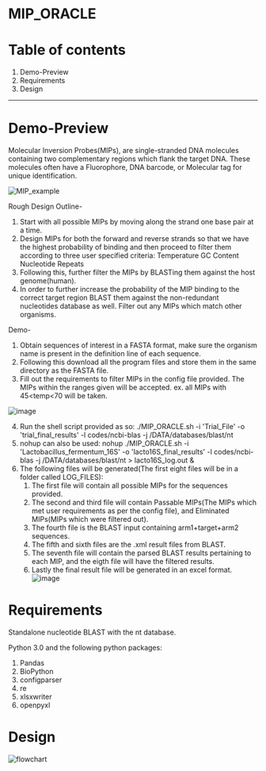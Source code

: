 # MIP_ORACLE
# Table of contents
  1. Demo-Preview
  2. Requirements
  3. Design
---
# Demo-Preview
Molecular Inversion Probes(MIPs), are single-stranded DNA molecules containing two complementary regions which flank the target DNA. 
These molecules often have a Fluorophore, DNA barcode, or Molecular tag for unique identification.

![MIP_example](https://github.com/SakshiPandey97/MIP_ORACLE/assets/59496870/9d92d545-ffe3-42c6-9125-0c3271ccd35f)

Rough Design Outline- 
1. Start with all possible MIPs by moving along the strand one base pair at a time. 
2. Design MIPs for both the forward and reverse strands so that we have the highest probability of binding and then proceed to filter them according to three user specified criteria:
  Temperature
  GC Content
  Nucleotide Repeats
3. Following this, further filter the MIPs by BLASTing them against the host genome(human).
4. In order to further increase the probability of the MIP binding to the correct target region BLAST them against the non-redundant nucleotides database as well. Filter out any MIPs which match other organisms.

Demo-
1. Obtain sequences of interest in a FASTA format, make sure the organism name is present in the definition line of each sequence. 
2. Following this download all the program files and store them in the same directory as the FASTA file.
3. Fill out the requirements to filter MIPs in the config file provided. The MIPs within the ranges given will be accepted. ex. all MIPs with 45<temp<70 will be taken.

![image](https://user-images.githubusercontent.com/59496870/133621729-c870017d-8ed5-4c49-afe8-32ca1b00bf01.png)

4.  Run the shell script provided as so: ./MIP_ORACLE.sh -i 'Trial_File' -o 'trial_final_results' -l codes/ncbi-blas -j /DATA/databases/blast/nt
5.  nohup can also be used: nohup ./MIP_ORACLE.sh -i 'Lactobacillus_fermentum_16S' -o 'lacto16S_final_results' -l codes/ncbi-blas -j /DATA/databases/blast/nt > lacto16S_log.out & 
6.  The following files will be generated(The first eight files will be in a folder called LOG_FILES):
      1. The first file will contain all possible MIPs for the sequences provided.
      2. The second and third file will contain Passable MIPs(The MIPs which met user requirements as per the config file), and Eliminated MIPs(MIPs which were filtered out).
      3. The fourth file is the BLAST input containing arm1+target+arm2 sequences.
      4. The fifth and sixth files are the .xml result files from BLAST.
      5. The seventh file will contain the parsed BLAST results pertaining to each MIP, and the eigth file will have the filtered results.
      6. Lastly the final result file will be generated in an excel format.
![image](https://user-images.githubusercontent.com/59496870/132258338-4d4c583a-835c-4470-99da-da8675d42928.png)    


# Requirements
Standalone nucleotide BLAST with the nt database.
  
Python 3.0 and the following python packages:
1. Pandas
2. BioPython
3. configparser
4. re
5. xlsxwriter
6. openpyxl

# Design
![flowchart](https://github.com/SakshiPandey97/MIP_ORACLE/assets/59496870/a9fbe16b-1f08-4d64-afd3-7ea3934e036e)
